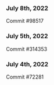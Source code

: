 ### July 8th, 2022

Commit #98517

### July 5th, 2022

Commit #314353


### July 4th, 2022

Commit #72281
